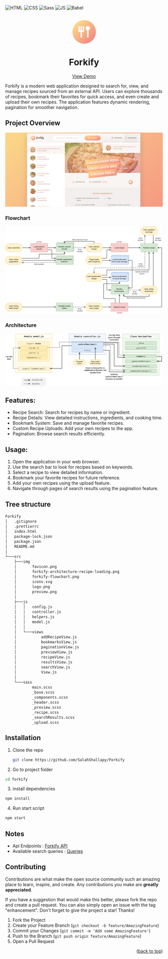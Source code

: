 <div id="top"></div>

![HTML](https://img.shields.io/badge/HTML5-E34F26?style=for-the-badge&logo=html5&logoColor=white)
![CSS](https://img.shields.io/badge/CSS3-1572B6?style=for-the-badge&logo=css3&logoColor=white)
![Sass](https://img.shields.io/badge/SASS-hotpink.svg?style=for-the-badge&logo=SASS&logoColor=white)
![JS](https://img.shields.io/badge/JavaScript-F7DF1E?style=for-the-badge&logo=javascript&logoColor=black)
![Babel](https://img.shields.io/badge/Babel-F9DC3e?style=for-the-badge&logo=babel&logoColor=black)

<!-- PROJECT LOGO  -->
<br />
<div align="center">
<a href="https://forkify-js-master.vercel.app/">
    <img src="./src/img/TitleIcon.png" alt="Logo" height="75">
</a>

<h1>Forkify</h1>

  <p align="center">
    <a href="https://forkify-js-master.vercel.app/">View Demo</a>
  </p>
</div>

Forkify is a modern web application designed to search for, view, and manage recipes sourced from an external API. Users can explore thousands of recipes, bookmark their favorites for quick access, and even create and upload their own recipes. The application features dynamic rendering, pagination for smoother navigation.

## Project Overview

![Forkify preview](./src/img/overView.png)

### Flowchart

<img src='./src/ChartsAndArchticture/forkify-flowchart-part-3.png' alt='flowchart' >

### Architecture

<img src='./src/ChartsAndArchticture/forkify-architecture-recipe-loading.png' alt='architecture' >

## Features:

- Recipe Search: Search for recipes by name or ingredient.
- Recipe Details: View detailed instructions, ingredients, and cooking time.
- Bookmark System: Save and manage favorite recipes.
- Custom Recipe Uploads: Add your own recipes to the app.
- Pagination: Browse search results efficiently.

## Usage:

1. Open the application in your web browser.
2. Use the search bar to look for recipes based on keywords.
3. Select a recipe to view detailed information.
4. Bookmark your favorite recipes for future reference.
5. Add your own recipes using the upload feature.
6. Navigate through pages of search results using the pagination feature.

## Tree structure

```
Forkify
│   .gitignore
│   .prettierrc
│   index.html
│   package-lock.json
│   package.json
│   README.md
│
└───src
    ├───img
    │       favicon.png
    │       forkify-architecture-recipe-loading.png
    │       forkify-flowchart.png
    │       icons.svg
    │       logo.png
    │       preview.png
    │
    ├───js
    │   │   config.js
    │   │   controller.js
    │   │   helpers.js
    │   │   model.js
    │   │
    │   └───views
    │           addRecipeView.js
    │           bookmarksView.js
    │           paginationView.js
    │           previewView.js
    │           recipeView.js
    │           resultsView.js
    │           searchView.js
    │           View.js
    │
    └───sass
            main.scss
            _base.scss
            _components.scss
            _header.scss
            _preview.scss
            _recipe.scss
            _searchResults.scss
            _upload.scss
```

## Installation

1. Clone the repo
   ```bash
   git clone https://github.com/SalahShallapy/Forkify
   ```
2. Go to project folder

```bash
cd forkify
```

3. install dependencies

```bash
npm install
```

4. Run start script

```bash
npm start
```

## Notes

- Api Endpoints : [Forkify API](https://forkify-api.herokuapp.com/v2)
- Available search queries : [Queries](https://forkify-api.herokuapp.com/phrases.html)

## Contributing

Contributions are what make the open source community such an amazing place to learn, inspire, and create. Any contributions you make are **greatly appreciated**.

If you have a suggestion that would make this better, please fork the repo and create a pull request. You can also simply open an issue with the tag "enhancement".
Don't forget to give the project a star! Thanks!

1. Fork the Project
2. Create your Feature Branch (`git checkout -b feature/AmazingFeature`)
3. Commit your Changes (`git commit -m 'Add some AmazingFeature'`)
4. Push to the Branch (`git push origin feature/AmazingFeature`)
5. Open a Pull Request

<p align="right">(<a href="#top">back to top</a>)</p>
